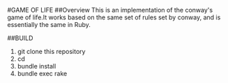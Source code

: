 #GAME OF LIFE
##Overview 
This is an implementation of the conway's game of life.It works based on the same set of rules set by conway, and is essentially the same in Ruby.

##BUILD
1. git clone this repository
2. cd 
3. bundle install
4. bundle exec rake